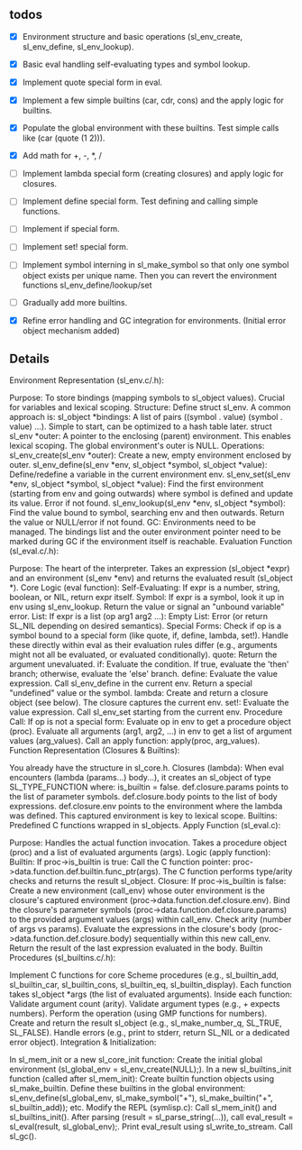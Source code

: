 ## todos

- [x] Environment structure and basic operations (sl_env_create, sl_env_define, sl_env_lookup).
- [x] Basic eval handling self-evaluating types and symbol lookup.
- [x] Implement quote special form in eval.
- [x] Implement a few simple builtins (car, cdr, cons) and the apply logic for builtins.
- [x] Populate the global environment with these builtins. Test simple calls like (car (quote (1 2))).
- [x] Add math for +, -, *, /
- [ ] Implement lambda special form (creating closures) and apply logic for closures.
- [ ] Implement define special form. Test defining and calling simple functions.
- [ ] Implement if special form.
- [ ] Implement set! special form.
- [ ] Implement symbol interning in sl_make_symbol so that only one symbol object exists per unique name. Then you can revert the environment functions sl_env_define/lookup/set
- [ ] Gradually add more builtins.
- [x] Refine error handling and GC integration for environments. (Initial error object mechanism added)


## Details

Environment Representation (sl_env.c/.h):

Purpose: To store bindings (mapping symbols to sl_object values). Crucial for variables and lexical scoping.
Structure: Define struct sl_env. A common approach is:
sl_object *bindings: A list of pairs ((symbol . value) (symbol . value) ...). Simple to start, can be optimized to a hash table later.
struct sl_env *outer: A pointer to the enclosing (parent) environment. This enables lexical scoping. The global environment's outer is NULL.
Operations:
sl_env_create(sl_env *outer): Create a new, empty environment enclosed by outer.
sl_env_define(sl_env *env, sl_object *symbol, sl_object *value): Define/redefine a variable in the current environment env.
sl_env_set(sl_env *env, sl_object *symbol, sl_object *value): Find the first environment (starting from env and going outwards) where symbol is defined and update its value. Error if not found.
sl_env_lookup(sl_env *env, sl_object *symbol): Find the value bound to symbol, searching env and then outwards. Return the value or NULL/error if not found.
GC: Environments need to be managed. The bindings list and the outer environment pointer need to be marked during GC if the environment itself is reachable.
Evaluation Function (sl_eval.c/.h):

Purpose: The heart of the interpreter. Takes an expression (sl_object *expr) and an environment (sl_env *env) and returns the evaluated result (sl_object *).
Core Logic (eval function):
Self-Evaluating: If expr is a number, string, boolean, or NIL, return expr itself.
Symbol: If expr is a symbol, look it up in env using sl_env_lookup. Return the value or signal an "unbound variable" error.
List: If expr is a list (op arg1 arg2 ...):
Empty List: Error (or return SL_NIL depending on desired semantics).
Special Forms: Check if op is a symbol bound to a special form (like quote, if, define, lambda, set!). Handle these directly within eval as their evaluation rules differ (e.g., arguments might not all be evaluated, or evaluated conditionally).
quote: Return the argument unevaluated.
if: Evaluate the condition. If true, evaluate the 'then' branch; otherwise, evaluate the 'else' branch.
define: Evaluate the value expression. Call sl_env_define in the current env. Return a special "undefined" value or the symbol.
lambda: Create and return a closure object (see below). The closure captures the current env.
set!: Evaluate the value expression. Call sl_env_set starting from the current env.
Procedure Call: If op is not a special form:
Evaluate op in env to get a procedure object (proc).
Evaluate all arguments (arg1, arg2, ...) in env to get a list of argument values (arg_values).
Call an apply function: apply(proc, arg_values).
Function Representation (Closures & Builtins):

You already have the structure in sl_core.h.
Closures (lambda): When eval encounters (lambda (params...) body...), it creates an sl_object of type SL_TYPE_FUNCTION where:
is_builtin = false.
def.closure.params points to the list of parameter symbols.
def.closure.body points to the list of body expressions.
def.closure.env points to the environment where the lambda was defined. This captured environment is key to lexical scope.
Builtins: Predefined C functions wrapped in sl_objects.
Apply Function (sl_eval.c):

Purpose: Handles the actual function invocation. Takes a procedure object (proc) and a list of evaluated arguments (args).
Logic (apply function):
Builtin: If proc->is_builtin is true:
Call the C function pointer: proc->data.function.def.builtin.func_ptr(args).
The C function performs type/arity checks and returns the result sl_object.
Closure: If proc->is_builtin is false:
Create a new environment (call_env) whose outer environment is the closure's captured environment (proc->data.function.def.closure.env).
Bind the closure's parameter symbols (proc->data.function.def.closure.params) to the provided argument values (args) within call_env. Check arity (number of args vs params).
Evaluate the expressions in the closure's body (proc->data.function.def.closure.body) sequentially within this new call_env.
Return the result of the last expression evaluated in the body.
Builtin Procedures (sl_builtins.c/.h):

Implement C functions for core Scheme procedures (e.g., sl_builtin_add, sl_builtin_car, sl_builtin_cons, sl_builtin_eq, sl_builtin_display).
Each function takes sl_object *args (the list of evaluated arguments).
Inside each function:
Validate argument count (arity).
Validate argument types (e.g., + expects numbers).
Perform the operation (using GMP functions for numbers).
Create and return the result sl_object (e.g., sl_make_number_q, SL_TRUE, SL_FALSE).
Handle errors (e.g., print to stderr, return SL_NIL or a dedicated error object).
Integration & Initialization:

In sl_mem_init or a new sl_core_init function:
Create the initial global environment (sl_global_env = sl_env_create(NULL);).
In a new sl_builtins_init function (called after sl_mem_init):
Create builtin function objects using sl_make_builtin.
Define these builtins in the global environment: sl_env_define(sl_global_env, sl_make_symbol("+"), sl_make_builtin("+", sl_builtin_add)); etc.
Modify the REPL (symlisp.c):
Call sl_mem_init() and sl_builtins_init().
After parsing (result = sl_parse_string(...)), call eval_result = sl_eval(result, sl_global_env);.
Print eval_result using sl_write_to_stream.
Call sl_gc().
